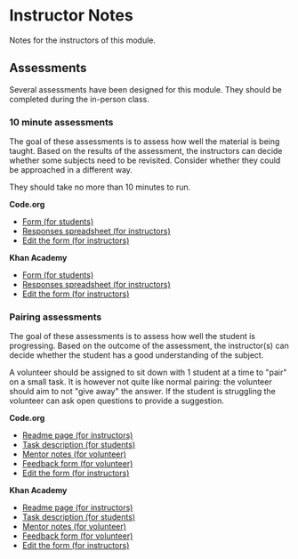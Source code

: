 # Instructor Notes

Notes for the instructors of this module.

## Assessments

Several assessments have been designed for this module. They should be completed during the in-person class.

### 10 minute assessments

The goal of these assessments is to assess how well the material is being taught. Based on the results of the assessment, the instructors can decide whether some subjects need to be revisited. Consider whether they could be approached in a different way.

They should take no more than 10 minutes to run.

**Code.org**

- [Form (for students)](https://docs.google.com/forms/d/e/1FAIpQLSf_5VO4d2sRRSxiIQk1h28iSGojTQ70Yjl4_tFT-fFtUaEX4w/viewform?usp=sf_link)
- [Responses spreadsheet (for instructors)](https://docs.google.com/spreadsheets/d/1yIgzNir1sI9SAfbGi4PN1NXTEwQ7hDhxetTx24KgiVI/edit?usp=sharing)
- [Edit the form (for instructors)](https://docs.google.com/forms/d/18Ap4_CImrR8n7fJBhrJmwV9Cih2OtttyAD3Oolembhc/edit)

**Khan Academy**

- [Form (for students)](https://docs.google.com/forms/d/e/1FAIpQLScLsing_4dNOfKkaL4W3qqoS7uUni1-IQ54bIQLkA3ML6n6Gg/viewform?usp=sf_link)
- [Responses spreadsheet (for instructors)](https://docs.google.com/spreadsheets/d/1hE32rieJVIdl1EgHwWOvxovAkLwVu0c_wsqXKjkWHzA/edit?usp=sharing)
- [Edit the form (for instructors)](https://docs.google.com/forms/d/1zCZDmrg0-nX8fmWcHeJslrNK8io6s7W5YLv2C2Ia4Ls/edit?usp=sharing)

### Pairing assessments

The goal of these assessments is to assess how well the student is progressing. Based on the outcome of the assessment, the instructor(s) can decide whether the student has a good understanding of the subject.

A volunteer should be assigned to sit down with 1 student at a time to "pair" on a small task. It is however not quite like normal pairing: the volunteer should aim to not "give away" the answer. If the student is struggling the volunteer can ask open questions to provide a suggestion.

**Code.org**

- [Readme page (for instructors)](https://github.com/CodeYourFuture/intro-to-programming-assessments/tree/master/codeorg_three_giraffes)
- [Task description (for students)](https://github.com/CodeYourFuture/intro-to-programming-assessments/tree/master/codeorg_three_giraffes/assessment_task.md)
- [Mentor notes (for volunteer)](https://github.com/CodeYourFuture/intro-to-programming-assessments/tree/master/codeorg_three_giraffes/mentor_notes.md)
- [Feedback form (for volunteer)](https://docs.google.com/forms/d/e/1FAIpQLSf5RN_jYq6Jvh4LdDdjuNL3TyUOcwncSpikTr-WVbBkm3JBCQ/viewform)
- [Edit the form (for instructors)](https://docs.google.com/forms/d/15UtSv_A089jYxdZ7Guusf440FtckUaPLHvJAfv4dOY0/edit)

**Khan Academy**

- [Readme page (for instructors)](https://github.com/CodeYourFuture/intro-to-programming-assessments/tree/master/khan_academy_cars)
- [Task description (for students)](https://github.com/CodeYourFuture/intro-to-programming-assessments/tree/master/khan_academy_cars/assessment_task.md)
- [Mentor notes (for volunteer)](https://github.com/CodeYourFuture/intro-to-programming-assessments/tree/master/khan_academy_cars/mentor_notes.md)
- [Feedback form (for volunteer)](https://docs.google.com/forms/d/e/1FAIpQLSfPlYydoYxlsYtR3ObIzAByOjNd10gQvtUd715b8ntYaFzwbw/viewform)
- [Edit the form (for instructors)](https://docs.google.com/forms/d/1DW-WwKuQhVGlgcUgB8GzFRK6m3Yty0nJGqtxgYQq_EI/edit)
